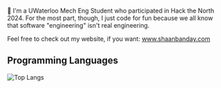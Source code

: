 👋 I'm a UWaterloo Mech Eng Student who participated in Hack the North 2024. For the most part, though, I just code for fun because we all know that software "engineering" isn't real engineering.

Feel free to check out my website, if you want: www.shaanbanday.com

## Programming Languages
![Top Langs](https://github-readme-stats.vercel.app/api/top-langs/?username=shaanbanday&layout=pie&hide=c)

